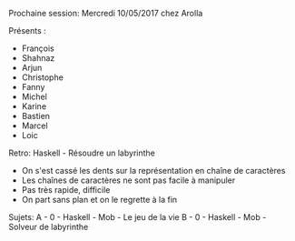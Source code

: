 Prochaine session: Mercredi 10/05/2017
chez Arolla 

Présents :
- François
- Shahnaz
- Arjun
- Christophe
- Fanny
- Michel
- Karine
- Bastien
- Marcel
- Loic

Retro: Haskell - Résoudre un labyrinthe
- On s'est cassé les dents sur la représentation en chaîne de caractères
- Les chaînes de caractères ne sont pas facile à manipuler
- Pas très rapide, difficile
- On part sans plan et on le regrette à la  fin

Sujets:
A - 0 - Haskell - Mob - Le jeu de la vie
B - 0 - Haskell - Mob - Solveur de labyrinthe


